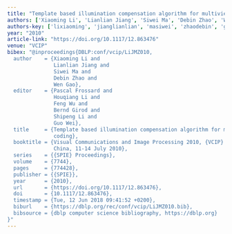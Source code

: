 ```yaml
---
title: "Template based illumination compensation algorithm for multiview video coding"
authors: ['Xiaoming Li', 'Lianlian Jiang', 'Siwei Ma', 'Debin Zhao', 'Wen Gao 0001']
authors-key: ['lixiaoming', 'jianglianlian', 'masiwei', 'zhaodebin', 'gaowen']
year: "2010"
article-link: "https://doi.org/10.1117/12.863476"
venue: "VCIP"
bibex: "@inproceedings{DBLP:conf/vcip/LiJMZ010,
  author    = {Xiaoming Li and
               Lianlian Jiang and
               Siwei Ma and
               Debin Zhao and
               Wen Gao},
  editor    = {Pascal Frossard and
               Houqiang Li and
               Feng Wu and
               Bernd Girod and
               Shipeng Li and
               Guo Wei},
  title     = {Template based illumination compensation algorithm for multiview video
               coding},
  booktitle = {Visual Communications and Image Processing 2010, {VCIP} 2010, Huangshan,
               China, 11-14 July 2010},
  series    = {{SPIE} Proceedings},
  volume    = {7744},
  pages     = {774428},
  publisher = {{SPIE}},
  year      = {2010},
  url       = {https://doi.org/10.1117/12.863476},
  doi       = {10.1117/12.863476},
  timestamp = {Tue, 12 Jun 2018 09:41:52 +0200},
  biburl    = {https://dblp.org/rec/conf/vcip/LiJMZ010.bib},
  bibsource = {dblp computer science bibliography, https://dblp.org}
}"
---
```

